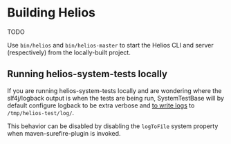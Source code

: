 # Building Helios

TODO

Use `bin/helios` and `bin/helios-master` to start the Helios CLI and server
(respectively) from the locally-built project.

## Running helios-system-tests locally

If you are running helios-system-tests locally and are wondering where the
slf4j/logback output is when the tests are being run, SystemTestBase will by
default configure logback to be extra verbose and [to write
logs][LoggingTestWatcher] to `/tmp/helios-test/log/`.

This behavior can be disabled by disabling the `logToFile` system property when
maven-surefire-plugin is invoked.

[LoggingTestWatcher]: ../helios-system-tests/src/main/java/com/spotify/helios/system/LoggingTestWatcher.java
